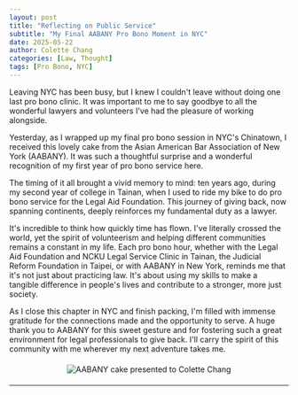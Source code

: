 ```yaml
---
layout: post
title: "Reflecting on Public Service"
subtitle: "My Final AABANY Pro Bono Moment in NYC"
date: 2025-05-22
author: Colette Chang
categories: [Law, Thought]
tags: [Pro Bono, NYC]
---
```


Leaving NYC has been busy, but I knew I couldn't leave without doing one last pro bono clinic. It was important to me to say goodbye to all the wonderful lawyers and volunteers I've had the pleasure of working alongside.

Yesterday, as I wrapped up my final pro bono session in NYC's Chinatown, I received this lovely cake from the Asian American Bar Association of New York (AABANY). It was such a thoughtful surprise and a wonderful recognition of my first year of pro bono service here.

The timing of it all brought a vivid memory to mind: ten years ago, during my second year of college in Tainan, when I used to ride my bike to do pro bono service for the Legal Aid Foundation. This journey of giving back, now spanning continents, deeply reinforces my fundamental duty as a lawyer.

It's incredible to think how quickly time has flown. I've literally crossed the world, yet the spirit of volunteerism and helping different communities remains a constant in my life. Each pro bono hour, whether with the Legal Aid Foundation and NCKU Legal Service Clinic in Tainan, the Judicial Reform Foundation in Taipei, or with AABANY in New York, reminds me that it's not just about practicing law. It's about using my skills to make a tangible difference in people's lives and contribute to a stronger, more just society.

As I close this chapter in NYC and finish packing, I'm filled with immense gratitude for the connections made and the opportunity to serve. A huge thank you to AABANY for this sweet gesture and for fostering such a great environment for legal professionals to give back. I'll carry the spirit of this community with me wherever my next adventure takes me.

<div style="text-align: center; margin: 20px 0;">
  <img src="../../assets/blog-images/AABANY.jpg" alt="AABANY cake presented to Colette Chang" style="max-width: 100%; height: auto;">
</div>

--- 